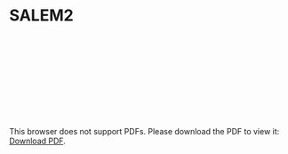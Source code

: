 # SALEM2

<object data="http://yoursite.com/the.pdf" type="application/pdf" width="234px" height="111.6px">
    <embed src="http://yoursite.com/the.pdf">
        <p>This browser does not support PDFs. Please download the PDF to view it: <a href="http://yoursite.com/the.pdf">Download PDF</a>.</p>
    </embed>
</object>
